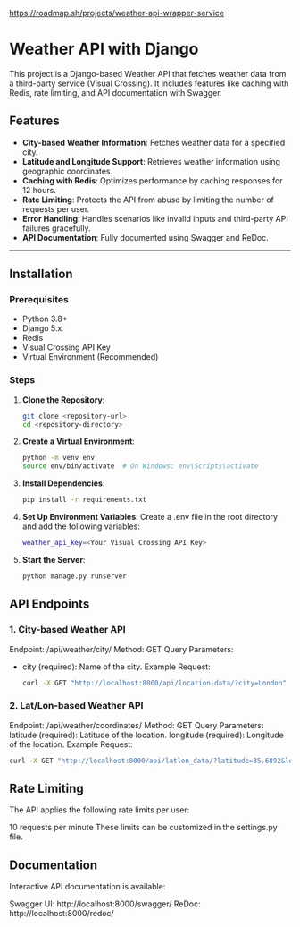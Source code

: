 
https://roadmap.sh/projects/weather-api-wrapper-service


# Weather API with Django

This project is a Django-based Weather API that fetches weather data from a third-party service (Visual Crossing). It includes features like caching with Redis, rate limiting, and API documentation with Swagger.

## Features
- **City-based Weather Information**: Fetches weather data for a specified city.
- **Latitude and Longitude Support**: Retrieves weather information using geographic coordinates.
- **Caching with Redis**: Optimizes performance by caching responses for 12 hours.
- **Rate Limiting**: Protects the API from abuse by limiting the number of requests per user.
- **Error Handling**: Handles scenarios like invalid inputs and third-party API failures gracefully.
- **API Documentation**: Fully documented using Swagger and ReDoc.

---

## Installation

### Prerequisites
- Python 3.8+
- Django 5.x
- Redis
- Visual Crossing API Key
- Virtual Environment (Recommended)

### Steps
1. **Clone the Repository**:
   ```bash
   git clone <repository-url>
   cd <repository-directory>


2. **Create a Virtual Environment**:
   ```bash
   python -m venv env
   source env/bin/activate  # On Windows: env\Scripts\activate

3. **Install Dependencies**:
   ```bash
   pip install -r requirements.txt

4. **Set Up Environment Variables**: Create a .env file in the root directory and add the following variables:
   ```bash
   weather_api_key=<Your Visual Crossing API Key>

5. **Start the Server**:
   ```bash
   python manage.py runserver


## API Endpoints   
### 1. City-based Weather API
Endpoint: /api/weather/city/
Method: GET
Query Parameters:
- city (required): Name of the city.
Example Request:
   ```bash
   curl -X GET "http://localhost:8000/api/location-data/?city=London"
   ```


### 2. Lat/Lon-based Weather API
Endpoint: /api/weather/coordinates/
Method: GET
Query Parameters:
latitude (required): Latitude of the location.
longitude (required): Longitude of the location.
Example Request:
   ```bash
   curl -X GET "http://localhost:8000/api/latlon_data/?latitude=35.6892&longitude=51.3890"
   ```

## Rate Limiting
The API applies the following rate limits per user:

10 requests per minute
These limits can be customized in the settings.py file.   


## Documentation
Interactive API documentation is available:

Swagger UI: http://localhost:8000/swagger/
ReDoc: http://localhost:8000/redoc/